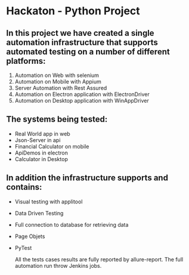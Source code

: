 # Hackaton - Python Project

## In this project we have created a single automation infrastructure that supports automated testing on a number of different platforms:
1. Automation on Web with selenium
2. Automation on Mobile with Appium
3. Server Automation with Rest Assured
4. Automation on Electron application with ElectronDriver
5. Automation on Desktop application with WinAppDriver
## The systems being tested:
* Real World app in web
* Json-Server in api
* Financial Calculator on mobile
* ApiDemos in electron 
* Calculator in Desktop
## In addition the infrastructure supports and contains:
* Visual testing with applitool
* Data Driven Testing 
* Full connection to database for retrieving data
* Page Objets 
* PyTest

  All the tests cases results are fully reported by allure-report.
  The full automation run throw Jenkins jobs.
  
  




